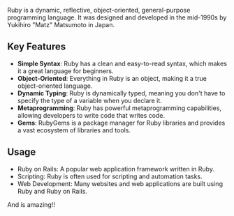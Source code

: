 Ruby is a dynamic, reflective, object-oriented, general-purpose programming language. It was designed and developed in the mid-1990s by Yukihiro "Matz" Matsumoto in Japan.

## Key Features
- **Simple Syntax**: Ruby has a clean and easy-to-read syntax, which makes it a great language for beginners.
- **Object-Oriented**: Everything in Ruby is an object, making it a true object-oriented language.
- **Dynamic Typing**: Ruby is dynamically typed, meaning you don't have to specify the type of a variable when you declare it.
- **Metaprogramming**: Ruby has powerful metaprogramming capabilities, allowing developers to write code that writes code.
- **Gems**: RubyGems is a package manager for Ruby libraries and provides a vast ecosystem of libraries and tools.

## Usage
- Ruby on Rails: A popular web application framework written in Ruby.
- Scripting: Ruby is often used for scripting and automation tasks.
- Web Development: Many websites and web applications are built using Ruby and Ruby on Rails.  

And is amazing!!